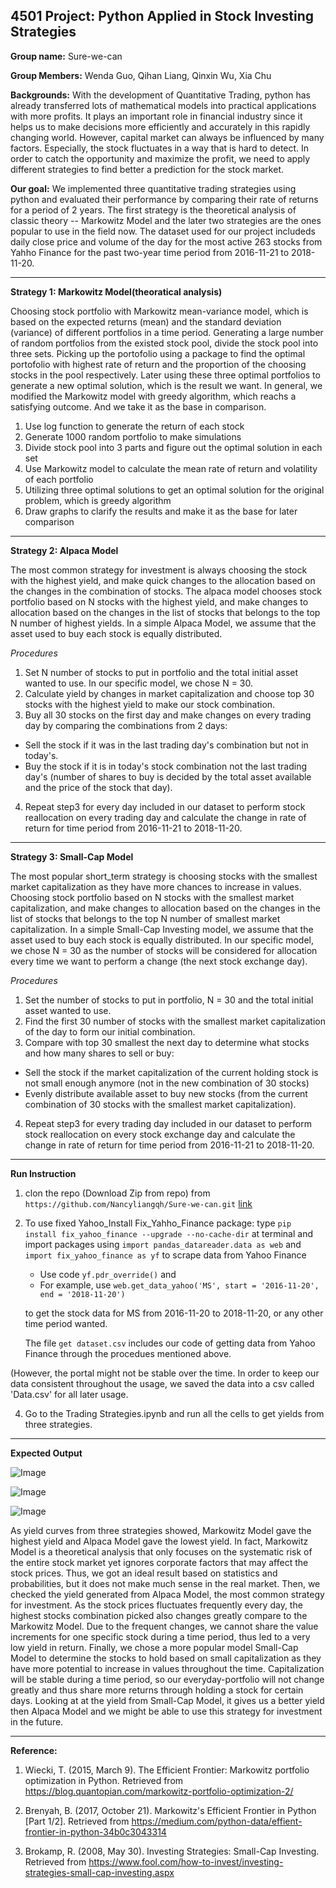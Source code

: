 
## 4501 Project: Python Applied in Stock Investing Strategies

**Group name:** Sure-we-can

**Group Members:** Wenda Guo, Qihan Liang, Qinxin Wu, Xia Chu

**Backgrounds:**
With the development of Quantitative Trading, python has already transferred lots of  mathematical models into practical applications with more profits. It plays an important role in financial industry since it helps us to make decisions more efficiently and accurately in this rapidly changing world. However, capital market can always be influenced by many factors. Especially, the stock fluctuates in a way that is hard to detect. In order to catch the opportunity and maximize the profit, we need to apply different strategies to find better a prediction for the stock market.

**Our goal:**
We implemented three quantitative trading strategies using python and evaluated their performance by comparing their rate of returns for a period of 2 years. The first strategy is the theoretical analysis of classic theory -- Markowitz Model and the later two strategies are the ones popular to use in the field now. The dataset used for our project includeds daily close price and volume of the day for the most active 263 stocks from Yahho Finance for the past two-year time period from 2016-11-21 to 2018-11-20.


---
**Strategy 1: Markowitz Model(theoratical analysis)**

Choosing stock portfolio with Markowitz mean-variance model, which is based on the expected returns (mean) and the standard deviation (variance) of different portfolios in a time period. Generating a large number of random portfolios from the existed stock pool, divide the stock pool into three sets. Picking up the portofolio using a package to find the optimal portofolio with highest rate of return and the proportion of the choosing stocks in the pool respectively. Later using these three optimal portfolios to generate a new optimal solution, which is the result we want. In general, we modified the Markowitz model with greedy algorithm, which reachs a satisfying outcome. And we take it as the base in comparison.
1. Use log function to generate the return of each stock	
2.	Generate 1000 random portfolio to make simulations
3.	Divide stock pool into 3 parts and figure out the optimal solution in each set
4. Use Markowitz model to calculate the mean rate of return and volatility of each portfolio
5. Utilizing three optimal solutions to get an optimal solution for the original problem, which is greedy algorithm
6. Draw graphs to clarify the results and make it as the base for later comparison


---
**Strategy 2: Alpaca Model**

The most common strategy for investment is always choosing the stock with the highest yield, and make quick changes to the allocation based on the changes in the combination of stocks. The alpaca model chooses stock portfolio based on N stocks with the highest yield, and make changes to allocation based on the changes in the list of stocks that belongs to the top N number of highest yields. In a simple Alpaca Model, we assume that the asset used to buy each stock is equally distributed.

*Procedures*
1. Set N number of stocks to put in portfolio and the total initial asset wanted to use. In our specific model, we chose N = 30.
2. Calculate yield by changes in market capitalization and choose top 30 stocks with the highest yield to make our stock combination.
3. Buy all 30 stocks on the first day and make changes on every trading day by comparing the combinations from 2 days:
  * Sell the stock if it was in the last trading day's combination but not in today's. 
  * Buy the stock if it is in today's stock combination not the last trading day's (number of shares to buy is decided by the total asset available and the price of the stock that day).
4. Repeat step3 for every day included in our dataset to perform stock reallocation on every trading day and calculate the change in rate of return for time period from 2016-11-21 to 2018-11-20.


---
**Strategy 3: Small-Cap Model**

The most popular short_term strategy is choosing stocks with the smallest market capitalization as they have more chances to increase in values. Choosing stock portfolio based on N stocks with the smallest market capitalization, and make changes to allocation based on the changes in the list of stocks that belongs to the top N number of smallest market capitalization. In a simple Small-Cap Investing model, we assume that the asset used to buy each stock is equally distributed. In our specific model, we chose N = 30 as the number of stocks will be considered for allocation every time we want to perform a change (the next stock exchange day).

*Procedures*
1. Set the number of stocks to put in portfolio, N = 30 and the total initial asset wanted to use.
2. Find the first 30 number of stocks with the smallest market capitalization of the day to form our initial combination. 
3. Compare with top 30 smallest the next day to determine what stocks and how many shares to sell or buy:
  * Sell the stock if the market capitalization of the current holding stock is not small enough anymore (not in the new combination of 30 stocks)
  * Evenly distribute available asset to buy new stocks (from the current combination of 30 stocks with the smallest market capitalization).
4. Repeat step3 for every trading day included in our dataset to perform stock reallocation on every stock exchange day and calculate the change in rate of return for time period from 2016-11-21 to 2018-11-20.


---
**Run Instruction**

1. clon the repo (Download Zip from repo) from `https://github.com/Nancyliangqh/Sure-we-can.git` [link](https://github.com/Nancyliangqh/Sure-we-can.git)
2. To use fixed Yahoo_Install Fix_Yahho_Finance package: type `pip install fix_yahoo_finance --upgrade --no-cache-dir` at terminal and import packages using `import pandas_datareader.data as web` and `import fix_yahoo_finance as yf` to scrape data from Yahoo Finance
   * Use code `yf.pdr_override()` and 
   * For example, use `web.get_data_yahoo('MS', start = '2016-11-20', end = '2018-11-20')` 
   
   to get the stock data for MS from 2016-11-20 to 2018-11-20, or any other time period wanted. 
   
   The file `get dataset.csv` includes our code of getting data from Yahoo Finance through the procedues mentioned above.

  (However, the portal might not be stable over the time. In order to keep our data consistent throughout the usage, we saved the data into a csv called 'Data.csv' for all later usage. 

4. Go to the Trading Strategies.ipynb and run all the cells to get yields from three strategies.


---
**Expected Output**

![Image](https://github.com/Nancyliangqh/Sure-we-can/blob/master/Markowitz.png)

![Image](https://github.com/Nancyliangqh/Sure-we-can/blob/master/Alpaca.png)

![Image](https://github.com/Nancyliangqh/Sure-we-can/blob/master/SmallCap.png)

As yield curves from three strategies showed, Markowitz Model gave the highest yield and Alpaca Model gave the lowest yield. In fact, Markowitz Model is a theoretical analysis that only focuses on the systematic risk of the entire stock market yet ignores corporate factors that may affect the stock prices. Thus, we got an ideal result based on statistics and probabilities, but it does not make much sense in the real market. Then, we checked the yield generated from Alpaca Model, the most common strategy for investment. As the stock prices fluctuates frequently every day, the highest stocks combination picked also changes greatly compare to the Markowitz Model. Due to the frequent changes, we cannot share the value increments for one specific stock during a time period, thus led to a very low yield in return. Finally, we chose a more popular model Small-Cap Model to determine the stocks to hold based on small capitalization as they have more potential to increase in values throughout the time. Capitalization will be stable during a time period, so our everyday-portfolio will not change greatly and thus share more returns through holding a stock for certain days. Looking at at the yield from Small-Cap Model, it gives us a better yield then Alpaca Model and we might be able to use this strategy for investment in the future.


---
**Reference:**

1. Wiecki, T. (2015, March 9). The Efficient Frontier: Markowitz portfolio optimization in Python. Retrieved from https://blog.quantopian.com/markowitz-portfolio-optimization-2/

2. Brenyah, B. (2017, October 21). Markowitz's Efficient Frontier in Python [Part 1/2]. Retrieved from https://medium.com/python-data/effient-frontier-in-python-34b0c3043314

3. Brokamp, R. (2008, May 30). Investing Strategies: Small-Cap Investing. Retrieved from https://www.fool.com/how-to-invest/investing-strategies-small-cap-investing.aspx

